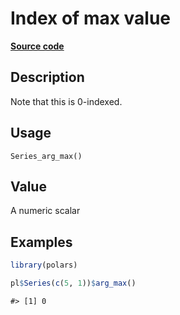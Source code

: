 

# Index of max value

[**Source code**](https://github.com/pola-rs/r-polars/tree/main/R/after-wrappers.R#L20)

## Description

Note that this is 0-indexed.

## Usage

<pre><code class='language-R'>Series_arg_max()
</code></pre>

## Value

A numeric scalar

## Examples

``` r
library(polars)

pl$Series(c(5, 1))$arg_max()
```

    #> [1] 0
